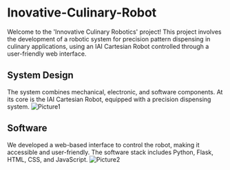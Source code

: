 # Inovative-Culinary-Robot
Welcome to the 'Innovative Culinary Robotics' project! This project involves the development of a robotic system for precision pattern dispensing in culinary applications, using an IAI Cartesian Robot controlled through a user-friendly web interface.

## System Design
The system combines mechanical, electronic, and software components. At its core is the IAI Cartesian Robot, equipped with a precision dispensing system.
![Picture1](https://github.com/bphudit/Inovative-Culinary-Robot/assets/98260745/de3b1a7b-8bde-4d46-a6a1-20dfa024c28b)

## Software
We developed a web-based interface to control the robot, making it accessible and user-friendly. The software stack includes Python, Flask, HTML, CSS, and JavaScript.
![Picture2](https://github.com/bphudit/Inovative-Culinary-Robot/assets/98260745/b200b295-578f-466c-a08d-5ed403fcdb81)
